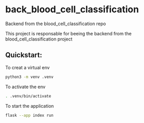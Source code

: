 # back_blood_cell_classification
Backend from the blood_cell_classification repo

This project is responsable for beeing the backend from the blood_cell_classification project

## Quickstart:

To creat a virtual env
```bash
python3 -m venv .venv 
```

To activate the env
```bash
. .venv/bin/activate
```

To start the application
```bash
flask --app index run 
```

